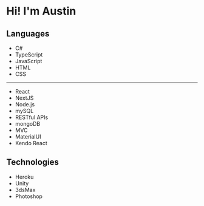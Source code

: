 # Hi! I'm Austin

## Languages
* C# 
* TypeScript
* JavaScript
* HTML
* CSS
---
* React
* NextJS
* Node.js
* mySQL
* RESTful APIs
* mongoDB
* MVC
* MaterialUI
* Kendo React

## Technologies
* Heroku
* Unity
* 3dsMax
* Photoshop

